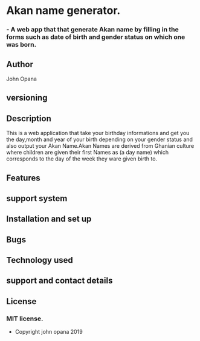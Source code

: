 # Akan name generator.

### - A web app that that generate Akan name by filling in the forms  such as date of birth and gender status on which one was born.

## Author
John Opana
## versioning

## Description

This is a web application that take your birthday informations and get you the day,month and year of your birth depending on your gender status and also output your Akan Name.Akan Names are derived from Ghanian culture where children are given their first Names as (a day name) which corresponds to the day of the week they ware given birth to.

## Features

## support system


## Installation and set up

## Bugs


## Technology used

## support and contact details

## License

### MIT license.

* Copyright john opana 2019




